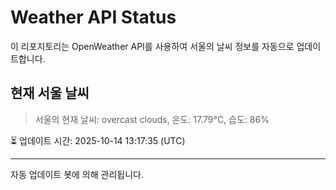 
# Weather API Status

이 리포지토리는 OpenWeather API를 사용하여 서울의 날씨 정보를 자동으로 업데이트합니다.

## 현재 서울 날씨
> 서울의 현재 날씨: overcast clouds, 온도: 17.79°C, 습도: 86%

⏳ 업데이트 시간: 2025-10-14 13:17:35 (UTC)

---
자동 업데이트 봇에 의해 관리됩니다.
